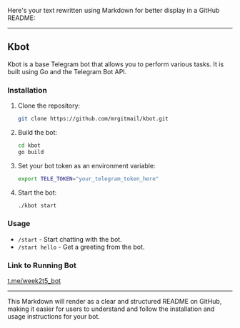Here's your text rewritten using Markdown for better display in a GitHub README:

---

## Kbot

Kbot is a base Telegram bot that allows you to perform various tasks. It is built using Go and the Telegram Bot API.

### Installation

1. Clone the repository:

   ```sh
   git clone https://github.com/mrgitmail/kbot.git
   ```

2. Build the bot:

   ```sh
   cd kbot
   go build
   ```

3. Set your bot token as an environment variable:

   ```sh
   export TELE_TOKEN="your_telegram_token_here"
   ```

4. Start the bot:

   ```sh
   ./kbot start
   ```

### Usage

- `/start` - Start chatting with the bot.
- `/start hello` - Get a greeting from the bot.

### Link to Running Bot

[t.me/week2t5_bot](https://t.me/week2t5_bot)

---

This Markdown will render as a clear and structured README on GitHub, making it easier for users to understand and follow the installation and usage instructions for your bot.